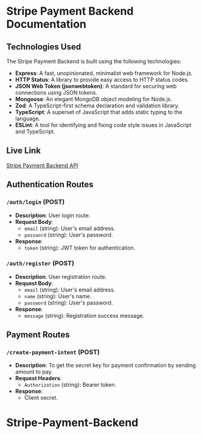 # Stripe Payment Backend Documentation

## Technologies Used

The Stripe Payment Backend is built using the following technologies:

- **Express**: A fast, unopinionated, minimalist web framework for Node.js.
- **HTTP Status**: A library to provide easy access to HTTP status codes.
- **JSON Web Token (jsonwebtoken)**: A standard for securing web connections using JSON tokens.
- **Mongoose**: An elegant MongoDB object modeling for Node.js.
- **Zod**: A TypeScript-first schema declaration and validation library.
- **TypeScript**: A superset of JavaScript that adds static typing to the language.
- **ESLint**: A tool for identifying and fixing code style issues in JavaScript and TypeScript.

## Live Link

[Stripe Payment Backend API](https://trade-analysis-backend.vercel.app)

## Authentication Routes

### `/auth/login` (POST)

- **Description**: User login route.
- **Request Body**:
  - `email` (string): User's email address.
  - `password` (string): User's password.
- **Response**:
  - `token` (string): JWT token for authentication.

### `/auth/register` (POST)

- **Description**: User registration route.
- **Request Body**:
  - `email` (string): User's email address.
  - `name` (string): User's name.
  - `password` (string): User's password.
- **Response**:
  - `message` (string): Registration success message.


## Payment Routes

### `/create-payment-intent` (POST)

- **Description**: To get the secret key for payment confirmation by sending amount to pay.
- **Request Headers**:
  - `Authorization` (string): Bearer token.
- **Response**:
  - Client secret.


# Stripe-Payment-Backend